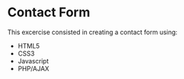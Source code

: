 # Contact Form

This excercise consisted in creating a contact form using:

* HTML5
* CSS3
* Javascript
* PHP/AJAX

